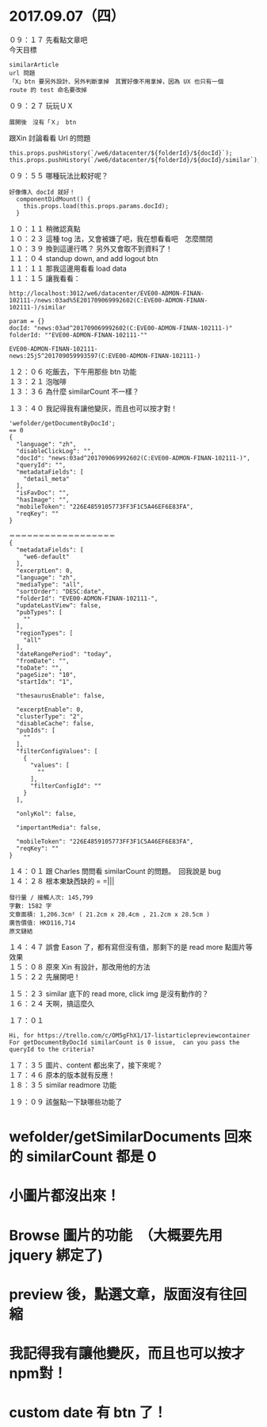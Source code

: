# 2017.09.07（四）

０９：１７ 先看點文章吧  
今天目標  
```
similarArticle
url 問題
「X」btn 要另外設計、另外判斷拿掉　其實好像不用拿掉，因為 UX 也只有一個
route 的 test 命名要改掉
```

０９：２７ 玩玩ＵＸ 
```
展開後　沒有「Ｘ」 btn
```

跟Xin 討論看看 Url 的問題  
```
this.props.pushHistory(`/we6/datacenter/${folderId}/${docId}`);
this.props.pushHistory(`/we6/datacenter/${folderId}/${docId}/similar`);
```

０９：５５ 哪種玩法比較好呢？  
```
好像傳入 docId 就好！
  componentDidMount() {
    this.props.load(this.props.params.docId);
  }
```
１０：１１ 稍微認真點  
１０：２３ 這種 tog 法，又會被嫌了吧，我在想看看吧　怎麼關閉  
１０：３９ 換到這邊行嗎？ 另外又會取不到資料了！  
１１：０４ standup down, and add logout btn  
１１：１１ 那我這邊用看看 load data  
１１：１５ 讓我看看：  
```
http://localhost:3012/we6/datacenter/EVE00-ADMON-FINAN-102111-/news:03ad%5E201709069992602(C:EVE00-ADMON-FINAN-102111-)/similar

param = {}
docId: "news:03ad^201709069992602(C:EVE00-ADMON-FINAN-102111-)"
folderId: ""EVE00-ADMON-FINAN-102111-""

EVE00-ADMON-FINAN-102111-
news:25j5^201709059993597(C:EVE00-ADMON-FINAN-102111-)
```


１２：０６ 吃飯去，下午用那些 btn 功能  
１３：２１ 泡咖啡  
１３：３６ 為什麼 similarCount 不一樣？  

１３：４０ 我記得我有讓他變灰，而且也可以按才對！  


```
'wefolder/getDocumentByDocId';
== 0 
{
  "language": "zh",
  "disableClickLog": "",
  "docId": "news:03ad^201709069992602(C:EVE00-ADMON-FINAN-102111-)",
  "queryId": "",
  "metadataFields": [
    "detail_meta"
  ],
  "isFavDoc": "",
  "hasImage": "",
  "mobileToken": "226E4859105773FF3F1C5A46EF6E83FA",
  "reqKey": ""
}

＝＝＝＝＝＝＝＝＝＝＝＝＝＝＝＝＝＝
{
  "metadataFields": [
    "we6-default"
  ],
  "excerptLen": 0,
  "language": "zh",
  "mediaType": "all",
  "sortOrder": "DESC:date",
  "folderId": "EVE00-ADMON-FINAN-102111-",
  "updateLastView": false,
  "pubTypes": [
    ""
  ],
  "regionTypes": [
    "all"
  ],
  "dateRangePeriod": "today",
  "fromDate": "",
  "toDate": "",
  "pageSize": "10",
  "startIdx": "1",

  "thesaurusEnable": false,

  "excerptEnable": 0,
  "clusterType": "2",
  "disableCache": false,
  "pubIds": [
    ""
  ],
  "filterConfigValues": [
    {
      "values": [
        ""
      ],
      "filterConfigId": ""
    }
  ],

  "onlyKol": false,

  "importantMedia": false,

  "mobileToken": "226E4859105773FF3F1C5A46EF6E83FA",
  "reqKey": ""
}
```
１４：０１ 跟 Charles 問問看 similarCount 的問題。　回我說是 bug  
１４：２８ 根本東缺西缺的 = =|||  
```
發行量 / 接觸人次: 145,799
字數: 1582 字
文章面積: 1,206.3cm² ( 21.2cm x 28.4cm , 21.2cm x 28.5cm )
廣告價值: HKD116,714
原文鏈結
```

１４：４７ 誤會 Eason 了，都有寫但沒有值，那剩下的是 read more 點圖片等效果  
１５：０８ 原來 Xin 有設計，那改用他的方法  
１５：２２ 先展開吧！  

１５：２３ similar 底下的 read more, click img 是沒有動作的？  
１６：２４ 天啊，搞這麼久  

１７：０１  
```
Hi, for https://trello.com/c/OM5gFhX1/17-listarticlepreviewcontainer
For getDocumentByDocId similarCount is 0 issue,  can you pass the queryId to the criteria?
```

１７：３５ 圖片、content 都出來了，接下來呢？   
１７：４６ 原本的版本就有反應！  
１８：３５ similar readmore 功能  

１９：０９ 該盤點一下缺哪些功能了  
# wefolder/getSimilarDocuments 回來的 similarCount 都是 0 
# 小圖片都沒出來！
# Browse 圖片的功能　（大概要先用 jquery 綁定了)
# preview 後，點選文章，版面沒有往回縮
# 我記得我有讓他變灰，而且也可以按才npm對！

# custom date 有 btn 了！
